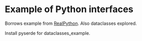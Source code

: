 Example of Python interfaces
============================

Borrows example from [RealPython](https://realpython.com/python-interface/). Also dataclasses explored.

Install pyserde for dataclasses_example.


